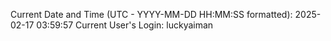 Current Date and Time (UTC - YYYY-MM-DD HH:MM:SS formatted): 2025-02-17 03:59:57
Current User's Login: luckyaiman
